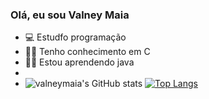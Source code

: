 ### Olá, eu sou Valney Maia

- 💻 Estudfo programação
- 👨‍💻 Tenho conhecimento em C
- 👨‍💻 Estou aprendendo java
- 
-  ![valneymaia's GitHub stats](https://github-readme-stats.vercel.app/api?username=valneymaia&show_icons=true&theme=github_dark&border_radius=15)
  [![Top Langs](https://github-readme-stats.vercel.app/api/top-langs/?username=valneymaia&theme=github_dark)](https://github.com/valneymaia/github-readme-stats)
</div>
